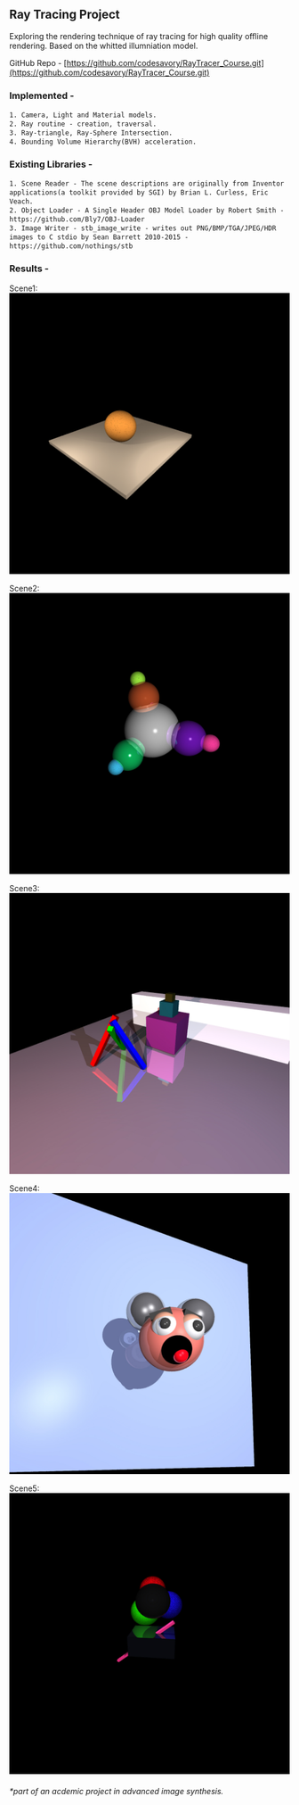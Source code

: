 ## Ray Tracing Project

Exploring the rendering technique of ray tracing for high quality offline rendering. Based on the whitted illumniation model.

GitHub Repo - [https://github.com/codesavory/RayTracer_Course.git](https://github.com/codesavory/RayTracer_Course.git)

### Implemented - 
    1. Camera, Light and Material models.
    2. Ray routine - creation, traversal.
    3. Ray-triangle, Ray-Sphere Intersection.
    4. Bounding Volume Hierarchy(BVH) acceleration.

### Existing Libraries -
    1. Scene Reader - The scene descriptions are originally from Inventor applications(a toolkit provided by SGI) by Brian L. Curless, Eric Veach.
    2. Object Loader - A Single Header OBJ Model Loader by Robert Smith - https://github.com/Bly7/OBJ-Loader
    3. Image Writer - stb_image_write - writes out PNG/BMP/TGA/JPEG/HDR images to C stdio by Sean Barrett 2010-2015 - https://github.com/nothings/stb

### Results -
   Scene1:
  <br />
  ![Scene1](../images/raytracing/scene1_old.jpg "Scene1")
  
  Scene2:
  <br />
  ![Scene2](../images/raytracing/scene2_old.jpg "Scene2")
  
  Scene3:
  <br />
  ![Scene3](../images/raytracing/scene3_old.jpg "Scene1")
  
  Scene4:
  <br />
  ![Scene4](../images/raytracing/scene4_old.jpg "Scene1")
  
  Scene5:
  <br />
  ![Scene5](../images/raytracing/scene5_old.jpg "Scene1")
  
###### *part of an acdemic project in advanced image synthesis.

